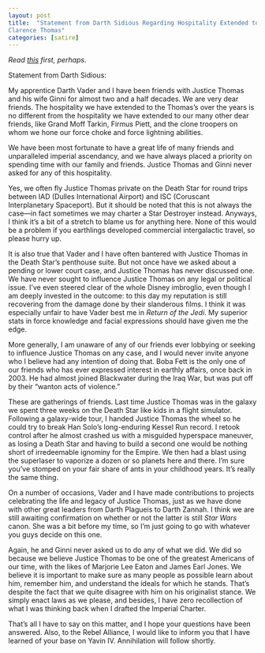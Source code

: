 ```yaml
---
layout: post
title:  "Statement from Darth Sidious Regarding Hospitality Extended to
Clarence Thomas"
categories: [satire]
---
```


_Read [this](https://www.documentcloud.org/documents/23741877-harlan-crow-statement) first, perhaps._

Statement from Darth Sidious:

My apprentice Darth Vader and I have been friends with Justice Thomas and his wife Ginni for almost two and a half decades. We are very dear friends. The hospitality we have extended to the Thomas’s over the years is no different from the hospitality we have extended to our many other dear friends, like Grand Moff Tarkin, Firmus Piett, and the clone troopers on whom we hone our force choke and force lightning abilities. 

We have been most fortunate to have a great life of many friends and unparalleled imperial ascendancy, and we have always placed a priority on spending time with our family and friends. Justice Thomas and Ginni never asked for any of this hospitality. 

Yes, we often fly Justice Thomas private on the Death Star for round trips between IAD (Dulles International Airport) and ISC (Coruscant Interplanetary Spaceport). But it should be noted that this is not always the case—in fact sometimes we may charter a Star Destroyer instead. Anyways, I think it’s a bit of a stretch to blame us for anything here. None of this would be a problem if you earthlings developed commercial intergalactic travel, so please hurry up. 

It is also true that Vader and I have often bantered with Justice Thomas in the Death Star’s penthouse suite. But not once have we asked about a pending or lower court case, and Justice Thomas has never discussed one. We have never sought to influence Justice Thomas on any legal or political issue. I’ve even steered clear of the whole Disney imbroglio, even though I am deeply invested in the outcome: to this day my reputation is still recovering from the damage done by their slanderous films. I think it was especially unfair to have Vader best me in _Return of the Jedi_. My superior stats in force knowledge and facial expressions should have given me the edge.

More generally, I am unaware of any of our friends ever lobbying or seeking to influence Justice Thomas on any case, and I would never invite anyone who I believe had any intention of doing that. Boba Fett is the only one of our friends who has ever expressed interest in earthly affairs, once back in 2003. He had almost joined Blackwater during the Iraq War, but was put off by their “wanton acts of violence.”

These are gatherings of friends. Last time Justice Thomas was in the galaxy we spent three weeks on the Death Star like kids in a flight simulator. Following a galaxy-wide tour, I handed Justice Thomas the wheel so he could try to break Han Solo’s long-enduring Kessel Run record. I retook control after he almost crashed us with a misguided hyperspace maneuver, as losing a Death Star and having to build a second one would be nothing short of irredeemable ignominy for the Empire. We then had a blast using the superlaser to vaporize a dozen or so planets here and there. I’m sure you’ve stomped on your fair share of ants in your childhood years. It’s really the same thing.

On a number of occasions, Vader and I have made contributions to projects celebrating the life and legacy of Justice Thomas, just as we have done with other great leaders from Darth Plagueis to Darth Zannah. I think we are still awaiting confirmation on whether or not the latter is still _Star Wars_ canon. She was a bit before my time, so I’m just going to go with whatever you guys decide on this one.

Again, he and Ginni never asked us to do any of what we did. We did so because we believe Justice Thomas to be one of the greatest Americans of our time, with the likes of Marjorie Lee Eaton and James Earl Jones. We believe it is important to make sure as many people as possible learn about him, remember him, and understand the ideals for which he stands. That’s despite the fact that we quite disagree with him on his originalist stance. We simply enact laws as we please, and besides, I have zero recollection of what I was thinking back when I drafted the Imperial Charter.

That’s all I have to say on this matter, and I hope your questions have been answered. Also, to the Rebel Alliance, I would like to inform you that I have learned of your base on Yavin IV. Annihilation will follow shortly. 

